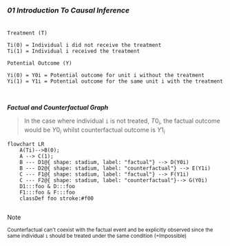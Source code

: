 ### _01 Introduction To Causal Inference_</br></br>

`Treatment (T)`
```
Ti(0) = Individual i did not receive the treatment
Ti(1) = Individual i received the treatment
```

`Potential Outcome (Y)`
```
Yi(0) = Y0i = Potential outcome for unit i without the treatment
Yi(1) = Y1i = Potential outcome for the same unit i with the treatment
```
</br>

***Factual and Counterfactual Graph***</br>
>In the case where individual `i` is not treated, $`T0_i`$, the factual outcome would be $`Y0_i`$ whilst counterfactual outcome is $`Y1_i`$

```mermaid
flowchart LR
    A(Ti)-->B(0);
    A --> C(1);
    B --- D1@{ shape: stadium, label: "factual"} --> D(Y0i)
    B --- D2@{ shape: stadium, label: "counterfactual"} --> E(Y1i)
    C --- F1@{ shape: stadium, label: "factual"} --> F(Y1i)
    C --- F2@{ shape: stadium, label: "counterfactual"}--> G(Y0i)
    D1:::foo & D:::foo
    F1:::foo & F:::foo
    classDef foo stroke:#f00
    
```
>[!Note]
><sup>Counterfactual can't coexist with the factual event and be explicitly observed since the same individual `i` should be treated under the same condition (=Impossible)</sup>
